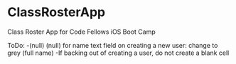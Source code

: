 ClassRosterApp
==============

Class Roster App for Code Fellows iOS Boot Camp

ToDo:
-(null) (null) for name text field on creating a new user: change to grey (full name)
-If backing out of creating a user, do not create a blank cell
